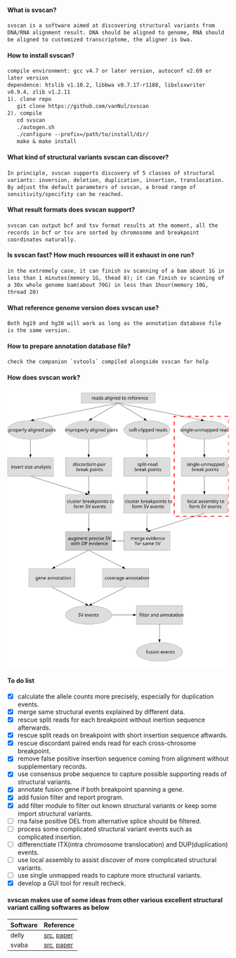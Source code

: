 #### What is svscan?
    svscan is a software aimed at discovering structural variants from DNA/RNA alignment result. DNA should be aligned to genome, RNA should be aligned to customized transcriptome, the aligner is bwa.
#### How to install svscan?
    compile environment: gcc v4.7 or later version, autoconf v2.69 or later version
    dependence: htslib v1.10.2, libbwa v0.7.17-r1188, libxlsxwriter v0.9.4, zlib v1.2.11
    1). clone repo
       git clone https://github.com/vanNul/svscan  
    2). compile 
       cd svscan    
       ./autogen.sh   
       ./configure --prefix=/path/to/install/dir/ 
       make & make install 
  
#### What kind of structural variants svscan can discover?
    In principle, svscan supports discovery of 5 classes of structural variants: inversion, deletion, duplication, insertion, translocation.  
    By adjust the default parameters of svscan, a broad range of sensitivity/specifity can be reached.
      
#### What result formats does svscan support?  
    svscan can output bcf and tsv format results at the moment, all the records in bcf or tsv are sorted by chromosome and breakpoint coordinates naturally.  
    
#### Is svscan fast? How much resources will it exhaust in one run?  
    in the extremely case, it can finish sv scanning of a bam about 1G in less than 1 minutes(memory 1G, thead 8); it can finish sv scanning of a 30x whole genome bam(about 70G) in less than 1hour(memory 10G, thread 20)


#### What reference genome version does svscan use?  
    Both hg19 and hg38 will work as long as the annotation database file is the same version.  

#### How to prepare annotation database file?  
    check the companion `svtools` compiled alongside svscan for help

#### How does svscan work?  
![svscan algorithm](./fig/svscan.svg)

#### To do list
- [x] calculate the allele counts more precisely, especially for duplication events.
- [x] merge same structural events explained by different data.
- [x] rescue split reads for each breakpoint without inertion sequence afterwards.
- [x] rescue split reads on breakpoint with short insertion sequence aftwards.
- [x] rescue discordant paired ends read for each cross-chrosome breakpoint.
- [x] remove false positive insertion sequence coming from alignment without supplementary records.
- [x] use consensus probe sequence to capture possible supporting reads of structural variants.
- [x] annotate fusion gene if both breakpoint spanning a gene.
- [x] add fusion filter and report program.
- [x] add filter module to filter out known structural variants or keep some import structural variants.
- [ ] rna false positive DEL from alternative splice should be filtered.
- [ ] process some complicated structural variant events such as complicated insertion.
- [ ] differenctiate ITX(intra chromosome translocation) and DUP(duplication) events.
- [ ] use local assembly to assist discover of more complicated structural variants.
- [ ] use single unmapped reads to capture more structural variants.
- [x] develop a GUI tool for result recheck.

#### svscan makes use of some ideas from other various excellent structural variant calling softwares as below
|Software    | Reference
|------------|----------
|delly       | [src](https://github.com/dellytools/delly), [paper](https://doi.org/10.1093/bioinformatics/bts378)
|svaba       | [src](https://github.com/walaj/svaba), [paper](https://genome.cshlp.org/content/early/2018/03/13/gr.221028.117)